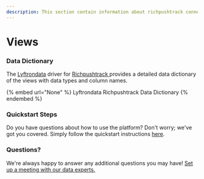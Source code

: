 ```yaml
---
description: This section contain information about richpushtrack connector views information
---
```


# Views

### Data Dictionary

The [Lyftrondata](https://www.lyftrondata.com/) driver for [Richpushtrack](https://www.lyftrondata.com/integration/marketing-analytics/rich-push//)[ ](https://www.lyftrondata.com/integration/richpushtrack/)provides a detailed data dictionary of the views with data types and column names.

{% embed url="None" %}
Lyftrondata Richpushtrack Data Dictionary
{% endembed %}

### Quickstart Steps

Do you have questions about how to use the platform? Don't worry; we've got you covered. Simply follow the quickstart instructions [here](../README.md).

### Questions? <a href="#questions" id="questions"></a>

We're always happy to answer any additional questions you may have! [Set up a meeting with our data experts.](https://www.lyftrondata.com/book-a-meeting/)


